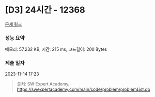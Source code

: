 # [D3] 24시간 - 12368 

[문제 링크](https://swexpertacademy.com/main/code/problem/problemDetail.do?contestProbId=AXsEBlLqedsDFARX) 

### 성능 요약

메모리: 57,232 KB, 시간: 215 ms, 코드길이: 200 Bytes

### 제출 일자

2023-11-14 17:23



> 출처: SW Expert Academy, https://swexpertacademy.com/main/code/problem/problemList.do